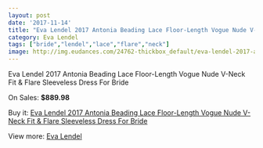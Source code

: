```yaml
---
layout: post
date: '2017-11-14'
title: "Eva Lendel 2017 Antonia Beading Lace Floor-Length Vogue Nude V-Neck Fit & Flare Sleeveless Dress For Bride"
category: Eva Lendel
tags: ["bride","lendel","lace","flare","neck"]
image: http://img.eudances.com/24762-thickbox_default/eva-lendel-2017-antonia-beading-lace-floor-length-vogue-nude-v-neck-fit-flare-sleeveless-dress-for-bride.jpg
---
```

Eva Lendel 2017 Antonia Beading Lace Floor-Length Vogue Nude V-Neck Fit & Flare Sleeveless Dress For Bride

On Sales: **$889.98**
<a href="https://www.eudances.com/en/eva-lendel/8222-eva-lendel-2017-antonia-beading-lace-floor-length-vogue-nude-v-neck-fit-flare-sleeveless-dress-for-bride.html"><amp-img layout="responsive" width="600" height="600" src="//img.eudances.com/24762-thickbox_default/eva-lendel-2017-antonia-beading-lace-floor-length-vogue-nude-v-neck-fit-flare-sleeveless-dress-for-bride.jpg" alt="Eva Lendel 2017 Antonia Beading Lace Floor-Length Vogue Nude V-Neck Fit & Flare Sleeveless Dress For Bride 0" /></a>
<a href="https://www.eudances.com/en/eva-lendel/8222-eva-lendel-2017-antonia-beading-lace-floor-length-vogue-nude-v-neck-fit-flare-sleeveless-dress-for-bride.html"><amp-img layout="responsive" width="600" height="600" src="//img.eudances.com/24766-thickbox_default/eva-lendel-2017-antonia-beading-lace-floor-length-vogue-nude-v-neck-fit-flare-sleeveless-dress-for-bride.jpg" alt="Eva Lendel 2017 Antonia Beading Lace Floor-Length Vogue Nude V-Neck Fit & Flare Sleeveless Dress For Bride 1" /></a>
<a href="https://www.eudances.com/en/eva-lendel/8222-eva-lendel-2017-antonia-beading-lace-floor-length-vogue-nude-v-neck-fit-flare-sleeveless-dress-for-bride.html"><amp-img layout="responsive" width="600" height="600" src="//img.eudances.com/24765-thickbox_default/eva-lendel-2017-antonia-beading-lace-floor-length-vogue-nude-v-neck-fit-flare-sleeveless-dress-for-bride.jpg" alt="Eva Lendel 2017 Antonia Beading Lace Floor-Length Vogue Nude V-Neck Fit & Flare Sleeveless Dress For Bride 2" /></a>
<a href="https://www.eudances.com/en/eva-lendel/8222-eva-lendel-2017-antonia-beading-lace-floor-length-vogue-nude-v-neck-fit-flare-sleeveless-dress-for-bride.html"><amp-img layout="responsive" width="600" height="600" src="//img.eudances.com/24764-thickbox_default/eva-lendel-2017-antonia-beading-lace-floor-length-vogue-nude-v-neck-fit-flare-sleeveless-dress-for-bride.jpg" alt="Eva Lendel 2017 Antonia Beading Lace Floor-Length Vogue Nude V-Neck Fit & Flare Sleeveless Dress For Bride 3" /></a>
<a href="https://www.eudances.com/en/eva-lendel/8222-eva-lendel-2017-antonia-beading-lace-floor-length-vogue-nude-v-neck-fit-flare-sleeveless-dress-for-bride.html"><amp-img layout="responsive" width="600" height="600" src="//img.eudances.com/24763-thickbox_default/eva-lendel-2017-antonia-beading-lace-floor-length-vogue-nude-v-neck-fit-flare-sleeveless-dress-for-bride.jpg" alt="Eva Lendel 2017 Antonia Beading Lace Floor-Length Vogue Nude V-Neck Fit & Flare Sleeveless Dress For Bride 4" /></a>

Buy it: [Eva Lendel 2017 Antonia Beading Lace Floor-Length Vogue Nude V-Neck Fit & Flare Sleeveless Dress For Bride](https://www.eudances.com/en/eva-lendel/8222-eva-lendel-2017-antonia-beading-lace-floor-length-vogue-nude-v-neck-fit-flare-sleeveless-dress-for-bride.html "Eva Lendel 2017 Antonia Beading Lace Floor-Length Vogue Nude V-Neck Fit & Flare Sleeveless Dress For Bride")

View more: [Eva Lendel](https://www.eudances.com/en/125-eva-lendel "Eva Lendel")